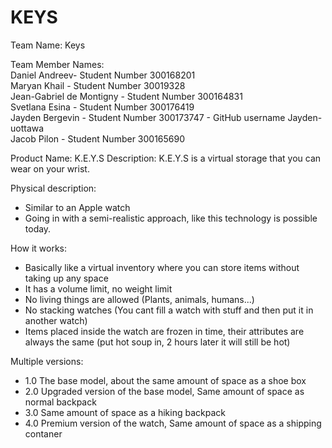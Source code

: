 
KEYS
======

Team Name: Keys

Team Member Names:<br />
Daniel Andreev- Student Number 300168201 <br />
Maryan Khail - Student Number 30019328 <br />
Jean-Gabriel de Montigny - Student Number 300164831 <br />
Svetlana Esina - Student Number 300176419 <br />
Jayden Bergevin - Student Number 300173747 - GitHub username Jayden-uottawa <br />
Jacob Pilon - Student Number 300165690 <br />

Product Name: K.E.Y.S
Description:
K.E.Y.S is a virtual storage that you can wear on your wrist.

Physical description:
- Similar to an Apple watch
- Going in with a semi-realistic approach, like this technology is possible today.

How it works:
- Basically like a virtual inventory where you can store items without taking up any space
- It has a volume limit, no weight limit
- No living things are allowed (Plants, animals, humans...)
- No stacking watches (You cant fill a watch with stuff and then put it in another watch)
- Items placed inside the watch are frozen in time, their attributes are always the same (put hot soup in, 2 hours later it will still be hot)

Multiple versions:
- 1.0 The base model, about the same amount of space as a shoe box
- 2.0 Upgraded version of the base model, Same amount of space as normal backpack
- 3.0 Same amount of space as a hiking backpack 
- 4.0 Premium version of the watch, Same amount of space as a shipping contaner
